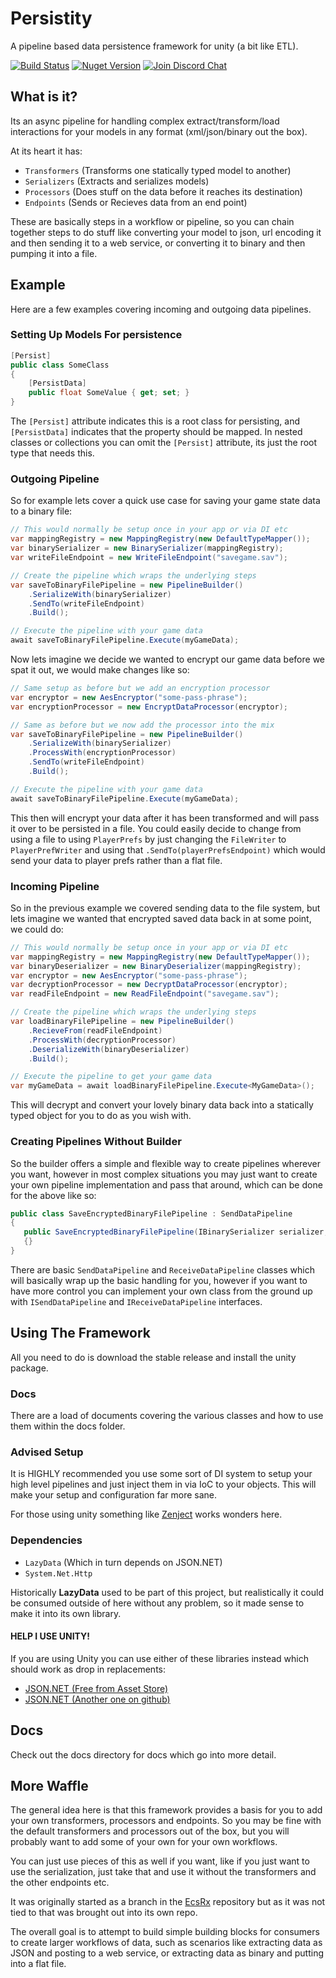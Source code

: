 # Persistity

A pipeline based data persistence framework for unity (a bit like ETL).

[![Build Status][build-status-image]][build-status-url]
[![Nuget Version][nuget-image]][nuget-url]
[![Join Discord Chat][discord-image]][discord-url]

## What is it?

Its an async pipeline for handling complex extract/transform/load interactions for your models in any format (xml/json/binary out the box).

At its heart it has:

- `Transformers` (Transforms one statically typed model to another)
- `Serializers` (Extracts and serializes models)
- `Processors` (Does stuff on the data before it reaches its destination)
- `Endpoints` (Sends or Recieves data from an end point)

These are basically steps in a workflow or pipeline, so you can chain together steps to do stuff like converting your model to json, url encoding it and then sending it to a web service, or converting it to binary and then pumping it into a file.

## Example 

Here are a few examples covering incoming and outgoing data pipelines.

### Setting Up Models For persistence
```csharp
[Persist]
public class SomeClass
{
    [PersistData]
    public float SomeValue { get; set; }
}
```

The `[Persist]` attribute indicates this is a root class for persisting, and `[PersistData]` indicates that the property should be mapped. In nested classes or collections you can omit the `[Persist]` attribute, its just the root type that needs this.

### Outgoing Pipeline

So for example lets cover a quick use case for saving your game state data to a binary file:

```csharp
// This would normally be setup once in your app or via DI etc
var mappingRegistry = new MappingRegistry(new DefaultTypeMapper());
var binarySerializer = new BinarySerializer(mappingRegistry);
var writeFileEndpoint = new WriteFileEndpoint("savegame.sav");

// Create the pipeline which wraps the underlying steps
var saveToBinaryFilePipeline = new PipelineBuilder()
    .SerializeWith(binarySerializer)
    .SendTo(writeFileEndpoint)
    .Build();

// Execute the pipeline with your game data
await saveToBinaryFilePipeline.Execute(myGameData);
```

Now lets imagine we decide we wanted to encrypt our game data before we spat it out, we would make changes like so:


```csharp
// Same setup as before but we add an encryption processor
var encryptor = new AesEncryptor("some-pass-phrase");
var encryptionProcessor = new EncryptDataProcessor(encryptor);

// Same as before but we now add the processor into the mix
var saveToBinaryFilePipeline = new PipelineBuilder()
    .SerializeWith(binarySerializer)
    .ProcessWith(encryptionProcessor)
    .SendTo(writeFileEndpoint)
    .Build();

// Execute the pipeline with your game data
await saveToBinaryFilePipeline.Execute(myGameData);
```

This then will encrypt your data after it has been transformed and will pass it over to be persisted in a file. You could easily decide to change from using a file to using `PlayerPrefs` by just changing the `FileWriter` to `PlayerPrefWriter` and using that `.SendTo(playerPrefsEndpoint)` which would send your data to player prefs rather than a flat file.

### Incoming Pipeline

So in the previous example we covered sending data to the file system, but lets imagine we wanted that encrypted saved data back in at some point, we could do:

```csharp
// This would normally be setup once in your app or via DI etc
var mappingRegistry = new MappingRegistry(new DefaultTypeMapper());
var binaryDeserializer = new BinaryDeserializer(mappingRegistry);
var encryptor = new AesEncryptor("some-pass-phrase");
var decryptionProcessor = new DecryptDataProcessor(encryptor);
var readFileEndpoint = new ReadFileEndpoint("savegame.sav");

// Create the pipeline which wraps the underlying steps
var loadBinaryFilePipeline = new PipelineBuilder()
    .RecieveFrom(readFileEndpoint)
    .ProcessWith(decryptionProcessor)
    .DeserializeWith(binaryDeserializer)
    .Build();

// Execute the pipeline to get your game data
var myGameData = await loadBinaryFilePipeline.Execute<MyGameData>();
```

This will decrypt and convert your lovely binary data back into a statically typed object for you to do as you wish with.

### Creating Pipelines Without Builder

So the builder offers a simple and flexible way to create pipelines wherever you want, however in most complex situations you may just want to create your own pipeline implementation and pass that around, which can be done for the above like so:

```csharp
public class SaveEncryptedBinaryFilePipeline : SendDataPipeline
{
   public SaveEncryptedBinaryFilePipeline(IBinarySerializer serializer, EncryptDataProcessor processor, WriteFileEndpoint endpoint) : base(serializer, sendToEndpoint, processor, null)
   {}
}
```

There are basic `SendDataPipeline` and `ReceiveDataPipeline` classes which will basically wrap up the basic handling for you, however if you want to have more control you can implement your own class from the ground up with `ISendDataPipeline` and `IReceiveDataPipeline` interfaces.

## Using The Framework

All you need to do is download the stable release and install the unity package.

### Docs

There are a load of documents covering the various classes and how to use them within the docs folder.

### Advised Setup

It is HIGHLY recommended you use some sort of DI system to setup your high level pipelines and just inject them in via IoC to your objects. This will make your setup and configuration far more sane.

For those using unity something like [Zenject](https://github.com/modesttree/Zenject) works wonders here.

### Dependencies

- `LazyData` (Which in turn depends on JSON.NET)
- `System.Net.Http`

Historically **LazyData** used to be part of this project, but realistically it could be consumed outside of here without any problem, so it made sense to make it into its own library.

#### HELP I USE UNITY!

If you are using Unity you can use either of these libraries instead which should work as drop in replacements:

- [JSON.NET (Free from Asset Store)](https://assetstore.unity.com/packages/tools/input-management/json-net-for-unity-11347)
- [JSON.NET (Another one on github)](https://github.com/SaladLab/Json.Net.Unity3D)

## Docs

Check out the docs directory for docs which go into more detail.

## More Waffle

The general idea here is that this framework provides a basis for you to add your own transformers, processors and endpoints. So you may be fine with the default transformers and processors out of the box, but you will probably want to add some of your own for your own workflows.

You can just use pieces of this as well if you want, like if you just want to use the serialization, just take that and use it without the transformers and the other endpoints etc.

It was originally started as a branch in the [EcsRx](https://github.com/grofit/ecsrx) repository but as it was not tied to that was brought out into its own repo. 

The overall goal is to attempt to build simple building blocks for consumers to create larger workflows of data, such as scenarios like extracting data as JSON and posting to a web service, or extracting data as binary and putting into a flat file.

[build-status-image]: https://ci.appveyor.com/api/projects/status/wuthq2w1oavx24tf/branch/master?svg=true
[build-status-url]: https://ci.appveyor.com/project/grofit/persistity/branch/master
[nuget-image]: https://img.shields.io/nuget/v/persistity.svg
[nuget-url]: https://www.nuget.org/packages/persistity/
[discord-image]: https://img.shields.io/discord/488609938399297536.svg
[discord-url]: https://discord.gg/bS2rnGz
